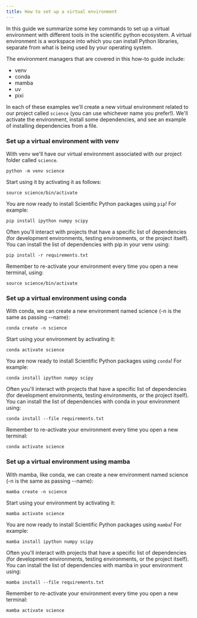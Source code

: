 ```yaml
---
title: How to set up a virtual environment
---
```


In this guide we summarize some key commands to set up a virtual environment
with different tools in the scientific python ecosystem. 
A virtual environment is a workspace into which you can install Python
libraries, separate from what is being used by your operating system.

The environment managers that are covered in this how-to guide include:
- venv
- conda
- mamba
- uv
- pixi

In each of these examples we'll create a new virtual environment related to our project called `science` 
(you can use whichever name you prefer!). We'll activate the environment, install some dependencies, and see 
an example of installing dependencies from a file. 

### Set up a virtual environment with venv

With venv we'll have our virtual environment associated with our project folder called `science`. 

```
python -m venv science
```

Start using it by activating it as follows:

```
source science/bin/activate
```

You are now ready to install Scientific Python packages using `pip`! For example:

```
pip install ipython numpy scipy
```

Often you'll interact with projects that have a specific list of dependencies (for development 
environments, testing environments, or the project itself). You can install the list of dependencies
with pip in your venv using: 

```
pip install -r requirements.txt
```

Remember to re-activate your environment every time you open a new terminal, using:

```
source science/bin/activate
```

### Set up a virtual environment using conda 

With conda, we can create a new environment named science (-n is the same as passing --name):

```
conda create -n science
```

Start using your environment by activating it: 

```
conda activate science
```

You are now ready to install Scientific Python packages using `conda`!
For example:

```
conda install ipython numpy scipy
```

Often you'll interact with projects that have a specific list of dependencies (for development 
environments, testing environments, or the project itself). You can install the list of dependencies
with conda in your environment using: 

```
conda install --file requirements.txt
```

Remember to re-activate your environment every time you open a new terminal:

```
conda activate science
```

### Set up a virtual environment using mamba 

With mamba, like conda, we can create a new environment named science (-n is the same as passing --name):

```
mamba create -n science
```

Start using your environment by activating it: 

```
mamba activate science
```

You are now ready to install Scientific Python packages using `mamba`!
For example:

```
mamba install ipython numpy scipy
```

Often you'll interact with projects that have a specific list of dependencies (for development 
environments, testing environments, or the project itself). You can install the list of dependencies
with mamba in your environment using: 

```
mamba install --file requirements.txt
```

Remember to re-activate your environment every time you open a new terminal:

```
mamba activate science
```
